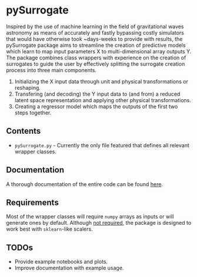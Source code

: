 # pySurrogate

Inspired by the use of machine learning in the field of gravitational waves astronomy as means of accurately and fastly bypassing costly simulators that would have otherwise took ~days-weeks to provide with results, the pySurrogate package aims to streamline the creation of predictive models which learn to map input parameters X to multi-dimensional array outputs Y. The package combines class wrappers with experience on the creation of surrogates to guide the user by effectively splitting the surrogate creation process into three main components.

1. Initializing the X input data through unit and physical transformations or reshaping.
2. Transfering (and decoding) the Y input data to (and from) a reduced latent space representation and applying other physical transformations.
3. Creating a regressor model which maps the outputs of the first two steps together.

## Contents

* `pySurrogate.py` - Currently the only file featured that defines all relevant wrapper classes.

## Documentation

A thorough documentation of the entire code can be found [here](https://chalk-impulse-d39.notion.site/pySurrogate-b481dfb3e82d4302ad2f8468db1d1886).

## Requirements

Most of the wrapper classes will require `numpy` arrays as inputs or will generate ones by default. Although <ins>not required</ins>, the package is designed to work best with `sklearn`-like scalers.

## TODOs

* Provide example notebooks and plots.
* Improve documentation with example usage.